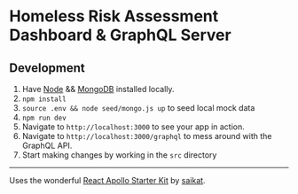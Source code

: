 # Homeless Risk Assessment Dashboard & GraphQL Server

## Development
1. Have [Node](https://nodejs.org/) && [MongoDB](https://www.mongodb.com/download-center#community) installed locally.
1. `npm install`
1. `source .env && node seed/mongo.js up` to seed local mock data
1. `npm run dev`
1. Navigate to `http://localhost:3000` to see your app in action.
1. Navigate to `http://localhost:3000/graphql` to mess around with the GraphQL API.
1. Start making changes by working in the `src` directory

---
Uses the wonderful [React Apollo Starter Kit](https://github.com/saikat/react-apollo-starter-kit) by [saikat](https://github.com/saikat).

